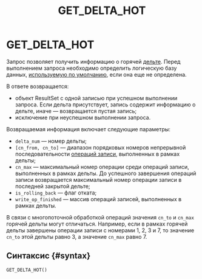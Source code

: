 ﻿---
layout: default
title: GET_DELTA_HOT
nav_order: 31
parent: Запросы SQL+
grand_parent: Справочная информация
has_children: false
has_toc: false
---

# GET_DELTA_HOT

Запрос позволяет получить информацию о горячей [дельте](../../../overview/main_concepts/delta/delta.md). 
Перед выполнением запроса необходимо определить логическую базу данных, 
[используемую по умолчанию](../../../working_with_system/other_features/default_db_set-up/default_db_set-up.md), 
если она еще не определена.

В ответе возвращается:
*   объект ResultSet c одной записью при успешном выполнении запроса. Если дельта присутствует, запись 
    содержит информацию о дельте, иначе — возвращается пустая запись;
*   исключение при неуспешном выполнении запроса.

Возвращаемая информация включает следующие параметры:
*   `delta_num` — номер дельты;
*   `[cn_from, cn_to]` — диапазон порядковых номеров непрерывной последовательности 
    [операций записи](../../../overview/main_concepts/write_operation/write_operation.md), 
    выполненных в рамках дельты;
*   `cn_max` — максимальный номер операции среди операций записи, выполненных в рамках дельты. 
    До успешного завершения операций записи возвращается максимальный номер операции записи в последней 
    закрытой дельте;
*   `is_rolling_back` — флаг отката;
*   `write_op_finished` — массив операций записей, выполненных в рамках дельты.

В связи с многопоточной обработкой операций значения `cn_to` и `cn_max` горячей дельты могут отличаться. 
Например, если в рамках горячей дельты завершены операции записи с номерами 1, 2, 3 и 7, то значение 
`cn_to` этой дельты равно 3, а значение `cn_max` равно 7.

## Синтаксис {#syntax}

```sql
GET_DELTA_HOT()
```